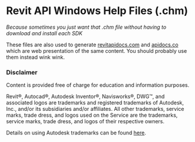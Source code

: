 # Revit API Windows Help Files (.chm)

_Because sometimes you just want that .chm file without having to download and install each SDK_

These files are also used to generate [revitapidocs.com](https://www.revitapidocs.com/) and [apidocs.co](https://apidocs.co/) which are web presentation of the same content. You should probably use them instead wink wink.


### Disclaimer

Content is provided free of charge for education and information purposes.

Revit®, Autocad®, Autodesk Inventor®, Navisworks®, DWG™, and associated logos are trademarks and registered trademarks of Autodesk, Inc., and/or its subsidiaries and/or affiliates. All other trademarks, service marks, trade dress, and logos used on the Service are the trademarks, service marks, trade dress, and logos of their respective owners.

Details on using Autodesk trademarks can be found [here](https://www.autodesk.com/company/legal-notices-trademarks/trademarks/autodesk-inc).

